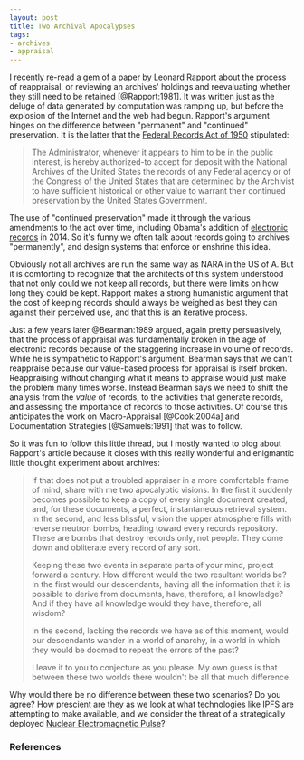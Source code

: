 ```yaml
---
layout: post
title: Two Archival Apocalypses
tags:
- archives
- appraisal
---
```



I recently re-read a gem of a paper by Leonard Rapport about the process of
reappraisal, or reviewing an archives' holdings and reevaluating whether they
still need to be retained [@Rapport:1981]. It was written just as the deluge of
data generated by computation was ramping up, but before the explosion of the
Internet and the web had begun. Rapport's argument hinges on the difference
between "permanent" and "continued" preservation. It is the latter that the
[Federal Records Act of 1950] stipulated:

> The Administrator, whenever it appears to him to be in the public interest,
> is hereby authorized-to accept for deposit with the National Archives of the
> United States the records of any Federal agency or of the Congress of the 
> United States that are determined by the Archivist to have sufficient 
> historical or other value to warrant their continued preservation by the 
> United States Government.

The use of "continued preservation" made it through the various amendments to
the act over time, including Obama's addition of [electronic records] in 2014.
So it's funny we often talk about records going to archives "permanently", and
design systems that enforce or enshrine this idea.

Obviously not all archives are run the same way as NARA in the US of A.  But it
is comforting to recognize that the architects of this system understood that
not only could we not keep all records, but there were limits on how long they
could be kept. Rapport makes a strong humanistic argument that the cost of
keeping records should always be weighed as best they can against their
perceived use, and that this is an iterative process.

Just a few years later @Bearman:1989 argued, again pretty persuasively, that the
process of appraisal was fundamentally broken in the age of electronic records
because of the staggering increase in volume of records. While he is sympathetic
to Rapport's argument, Bearman says that we can't reappraise because our
value-based process for appraisal is itself broken. Reappraising without
changing what it means to appraise would just make the problem many times worse.
Instead Bearman says we need to shift the analysis from the *value* of records,
to the activities that generate records, and assessing the importance of records
to those activities. Of course this anticipates the work on Macro-Appraisal
[@Cook:2004a] and Documentation Strategies [@Samuels:1991] that was to follow.

So it was fun to follow this little thread, but I mostly wanted to blog about
Rapport's article because it closes with this really wonderful and enigmantic
little thought experiment about archives:

> If that does not put a troubled appraiser in a more comfortable frame of
> mind, share with me two apocalyptic visions. In the first it suddenly 
> becomes possible to keep a copy of every single document created, and, 
> for these documents, a perfect, instantaneous retrieval system. In the 
> second, and less blissful, vision the upper atmosphere fills with reverse 
> neutron bombs, heading toward every records repository. These are bombs 
> that destroy records only, not people. They come down and obliterate every 
> record of any sort.
> 
> Keeping these two events in separate parts of your mind, project forward a
> century. How different would the two resultant worlds be? In the first would 
> our descendants, having all the information that it is possible to derive 
> from documents, have, therefore, all knowledge? And if they have all knowledge 
> would they have, therefore, all wisdom?
>
> In the second, lacking the records we have as of this moment, would our 
> descendants wander in a world of anarchy, in a world in which they would 
> be doomed to repeat the errors of the past?
>
> I leave it to you to conjecture as you please. My own guess is that 
> between these two worlds there wouldn't be all that much difference.

Why would there be no difference between these two scenarios? Do you agree? How
prescient are they as we look at what technologies like [IPFS] are attempting to
make available, and we consider the threat of a strategically deployed 
[Nuclear Electromagnetic Pulse]?

### References

[Federal Records Act of 1950]: https://en.wikipedia.org/wiki/Federal_Records_Act
[electronic records]: https://www.congress.gov/bill/113th-congress/house-bill/1233
[Nuclear Electromagnetic Pulse]: https://en.wikipedia.org/wiki/Nuclear_electromagnetic_pulse
[IPFS]: https://ipfs.io/
